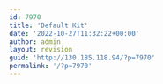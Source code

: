 ```yaml
---
id: 7970
title: 'Default Kit'
date: '2022-10-27T11:32:22+00:00'
author: admin
layout: revision
guid: 'http://130.185.118.94/?p=7970'
permalink: '/?p=7970'
---
```


